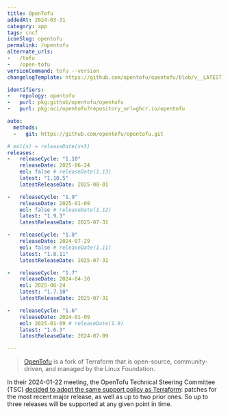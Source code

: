 ```yaml
---
title: OpenTofu
addedAt: 2024-03-31
category: app
tags: cncf
iconSlug: opentofu
permalink: /opentofu
alternate_urls:
-   /tofu
-   /open-tofu
versionCommand: tofu --version
changelogTemplate: https://github.com/opentofu/opentofu/blob/v__LATEST__/CHANGELOG.md

identifiers:
-   repology: opentofu
-   purl: pkg:github/opentofu/opentofu
-   purl: pkg:oci/opentofu?repository_url=ghcr.io/opentofu

auto:
  methods:
  -   git: https://github.com/opentofu/opentofu.git

# eol(x) = releaseDate(x+3)
releases:
-   releaseCycle: "1.10"
    releaseDate: 2025-06-24
    eol: false # releaseDate(1.13)
    latest: "1.10.5"
    latestReleaseDate: 2025-08-01

-   releaseCycle: "1.9"
    releaseDate: 2025-01-09
    eol: false # releaseDate(1.12)
    latest: "1.9.3"
    latestReleaseDate: 2025-07-31

-   releaseCycle: "1.8"
    releaseDate: 2024-07-29
    eol: false # releaseDate(1.11)
    latest: "1.8.11"
    latestReleaseDate: 2025-07-31

-   releaseCycle: "1.7"
    releaseDate: 2024-04-30
    eol: 2025-06-24
    latest: "1.7.10"
    latestReleaseDate: 2025-07-31

-   releaseCycle: "1.6"
    releaseDate: 2024-01-09
    eol: 2025-01-09 # releaseDate(1.9)
    latest: "1.6.3"
    latestReleaseDate: 2024-07-09

---
```


> [OpenTofu](https://opentofu.org/) is a fork of Terraform that is open-source, community-driven, and managed by the Linux Foundation.

In their 2024-01-22 meeting, the OpenTofu Technical Steering Committee (TSC) [decided to adopt
the same support policy as Terraform](https://github.com/opentofu/opentofu/blob/v1.10.3/TSC_SUMMARY.md#2024-01-22-async):
patches for the most recent major release, as well as up to two prior ones. So up to three releases
will be supported at any given point in time.
